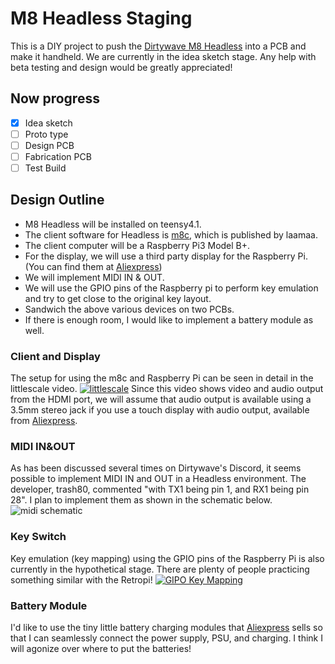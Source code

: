 # M8 Headless Staging
This is a DIY project to push the [Dirtywave M8 Headless](https://github.com/Dirtywave/M8HeadlessFirmware) into a PCB and make it handheld.
We are currently in the idea sketch stage.
Any help with beta testing and design would be greatly appreciated!

## Now progress
- [x] Idea sketch
- [ ] Proto type
- [ ] Design PCB
- [ ] Fabrication PCB
- [ ] Test Build

## Design Outline
* M8 Headless will be installed on teensy4.1.
* The client software for Headless is [m8c](https://github.com/laamaa/m8c), which is published by laamaa.
* The client computer will be a Raspberry Pi3 Model B+.
* For the display, we will use a third party display for the Raspberry Pi. (You can find them at [Aliexpress](https://aliexpress.com/item/4000380101537.html))
* We will implement MIDI IN & OUT.
* We will use the GPIO pins of the Raspberry pi to perform key emulation and try to get close to the original key layout.
* Sandwich the above various devices on two PCBs.
* If there is enough room, I would like to implement a battery module as well.

### Client and Display
The setup for using the m8c and Raspberry Pi can be seen in detail in the littlescale video.
[![littlescale](http://img.youtube.com/vi/CqUvGfdyEnM/0.jpg)](https://www.youtube.com/watch?v=CqUvGfdyEnM)
Since this video shows video and audio output from the HDMI port, we will assume that audio output is available using a 3.5mm stereo jack if you use a touch display with audio output, available from [Aliexpress](https://aliexpress.com/item/4000380101537.html).

### MIDI IN&OUT
As has been discussed several times on Dirtywave's Discord, it seems possible to implement MIDI IN and OUT in a Headless environment.
The developer, trash80, commented "with TX1 being pin 1, and RX1 being pin 28".
I plan to implement them as shown in the schematic below.
![midi schematic](https://github.com/ijnekenamay/M8HeadlessStaging/raw/main/midi_in_out.png)

### Key Switch
Key emulation (key mapping) using the GPIO pins of the Raspberry Pi is also currently in the hypothetical stage.
There are plenty of people practicing something similar with the Retropi!
[![GIPO Key Mapping](http://img.youtube.com/vi/BV_nVu8Be7M/0.jpg)](https://www.youtube.com/watch?v=BV_nVu8Be7M)

### Battery Module
I'd like to use the tiny little battery charging modules that [Aliexpress](https://ja.aliexpress.com/item/4001196670805.html) sells so that I can seamlessly connect the power supply, PSU, and charging.
I think I will agonize over where to put the batteries!



